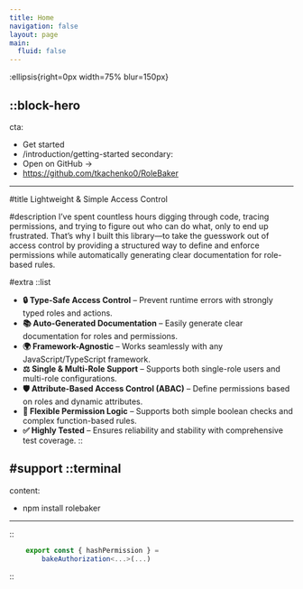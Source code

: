 ```yaml
---
title: Home
navigation: false
layout: page
main:
  fluid: false
---
```


:ellipsis{right=0px width=75% blur=150px}

::block-hero
---
cta:
  - Get started
  - /introduction/getting-started
secondary:
  - Open on GitHub →
  - https://github.com/tkachenko0/RoleBaker
---

#title
Lightweight & Simple Access Control

#description
I’ve spent countless hours digging through code, tracing permissions, and trying to figure out who can do what, only to end up frustrated. That’s why I built this library—to take the guesswork out of access control by providing a structured way to define and enforce permissions while automatically generating clear documentation for role-based rules.

#extra
  ::list
  - **🔒 Type-Safe Access Control** – Prevent runtime errors with strongly typed roles and actions.  
  - **📚 Auto-Generated Documentation** – Easily generate clear documentation for roles and permissions.  
  - **🌍 Framework-Agnostic** – Works seamlessly with any JavaScript/TypeScript framework.  
  - **⚖️ Single & Multi-Role Support** – Supports both single-role users and multi-role configurations.  
  - **🛡️ Attribute-Based Access Control (ABAC)** – Define permissions based on roles and dynamic attributes.  
  - **🔄 Flexible Permission Logic** – Supports both simple boolean checks and complex function-based rules.
  - **✅ Highly Tested** – Ensures reliability and stability with comprehensive test coverage.
  ::

#support
  ::terminal
  ---
  content:
  - npm install rolebaker
  ---
  ::

  ```typescript
      export const { hashPermission } =
          bakeAuthorization<...>(...)
  ```
::


